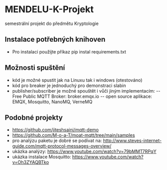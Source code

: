 # MENDELU-K-Projekt
semestrální projekt do předmětu Kryptologie

## Instalace potřebných knihoven
- Pro instalaci použijte příkaz pip instal requirements.txt

## Možnosti spuštění
- kód je možné spustit jak na Linuxu tak i windows (otestováno)
- kód pro breaker je jednoduchý pro demonstraci slabin
- publisher/subscriber je možné spouštět i vůči jiným implementacím:
-- Free Public MQTT Broker: broker.emqx.io
-- open source aplikace: EMQX, Mosquitto, NanoMQ, VerneMQ

## Podobné projekty
- https://github.com/jiteshsaini/mqtt-demo
- https://github.com/M-o-a-T/moat-mqtt/tree/main/samples
- pro analýzu paketu je dobré se podívat na: http://www.steves-internet-guide.com/mqtt-protocol-messages-overview/
- ukázka analýzy: https://www.youtube.com/watch?v=79bMMT7RPqY
- ukázka instalace Mosquitto: https://www.youtube.com/watch?v=Oh3ZYAQBTko